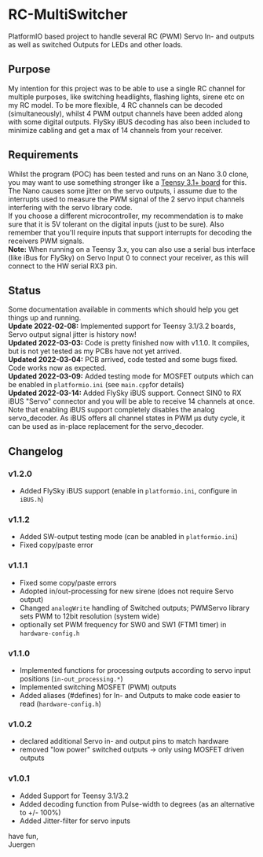 # RC-MultiSwitcher
PlatformIO based project to handle several RC (PWM) Servo In- and outputs as well as switched Outputs for LEDs and other loads.

## Purpose
My intention for this project was to be able to use a single RC channel for multiple purposes, like switching headlights, flashing lights, sirene etc on my RC model. To be more flexible, 4 RC channels can be decoded (simultaneously), whilst 4 PWM output channels have been added along with some digital outputs. FlySky iBUS decoding has also been included to minimize cabling and get a max of 14 channels from your receiver.

## Requirements
Whilst the program (POC) has been tested and runs on an Nano 3.0 clone, you may want to use something stronger like a [Teensy 3.1+ board](https://www.pjrc.com/teensy/teensy31.html) for this. The Nano causes some jitter on the servo outputs, i assume due to the interrupts used to measure the PWM signal of the 2 servo input channels interfering with the servo library code.  
If you choose a different microcontroller, my recommendation is to make sure that it is 5V tolerant on the digital inputs (just to be sure). Also remember that you'll require inputs that support interrupts for decoding the receivers PWM signals.  
**Note:** When running on a Teensy 3.x, you can also use a serial bus interface (like iBus for FlySky) on Servo Input 0 to connect your receiver, as this will connect to the HW serial RX3 pin.

## Status
Some documentation available in comments which should help you get things up and running.  
**Update 2022-02-08:** Implemented support for Teensy 3.1/3.2 boards, Servo output signal jitter is history now!  
**Updated 2022-03-03:** Code is pretty finished now with v1.1.0. It compiles, but is not yet tested as my PCBs have not yet arrived.  
**Updated 2022-03-04:** PCB arrived, code tested and some bugs fixed. Code works now as expected.  
**Updated 2022-03-09:** Added testing mode for MOSFET outputs which can be enabled in `platformio.ini` (see `main.cpp`for details)  
**Updated 2022-03-14:** Added FlySky iBUS support. Connect SIN0 to RX iBUS "Servo" connector and you will be able to receive 14 channels at once. Note that enabling iBUS support completely disables the analog servo_decoder. As iBUS offers all channel states in PWM µs duty cycle, it can be used as in-place replacement for the servo_decoder.

## Changelog

### v1.2.0
- Added FlySky iBUS support (enable in `platformio.ini`, configure in `iBUS.h`)

### v1.1.2
- Added SW-output testing mode (can be anabled in `platformio.ini`)
- Fixed copy/paste error

### v1.1.1
- Fixed some copy/paste errors
- Adopted in/out-processing for new sirene (does not require Servo output)
- Changed `analogWrite` handling of Switched outputs; PWMServo library sets PWM to 12bit resolution (system wide)
- optionally set PWM frequency for SW0 and SW1 (FTM1 timer) in `hardware-config.h`

### v1.1.0
- Implemented functions for processing outputs according to servo input positions (`in-out_processing.*`)
- Implemented switching MOSFET (PWM) outputs
- Added aliases (#defines) for In- and Outputs to make code easier to read (`hardware-config.h`)

### v1.0.2
- declared additional Servo in- and output pins to match hardware
- removed "low power" switched outputs -> only using MOSFET driven outputs

### v1.0.1
- Added Support for Teensy 3.1/3.2
- Added decoding function from Pulse-width to degrees (as an alternative to +/- 100%)
- Added Jitter-filter for servo inputs

  
have fun,  
Juergen